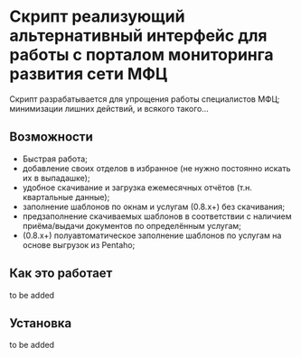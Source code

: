 # Скрипт реализующий альтернативный интерфейс для работы с порталом мониторинга развития сети МФЦ

Скрипт разрабатывается для упрощения работы специалистов МФЦ; минимизации лишних действий, и всякого такого...

## Возможности

* Быстрая работа;
* добавление своих отделов в избранное (не нужно постоянно искать их в выпадашке);
* удобное скачивание и загрузка ежемесячных отчётов (т.н. квартальные данные);
* заполнение шаблонов по окнам и услугам (0.8.x+) без скачивания;
* предзаполнение скачиваемых шаблонов в соответствии с наличием приёма/выдачи документов по определённым услугам;
* (0.8.x+) полуавтоматическое заполнение шаблонов по услугам на основе выгрузок из Pentaho;

## Как это работает

to be added

## Установка

to be added
